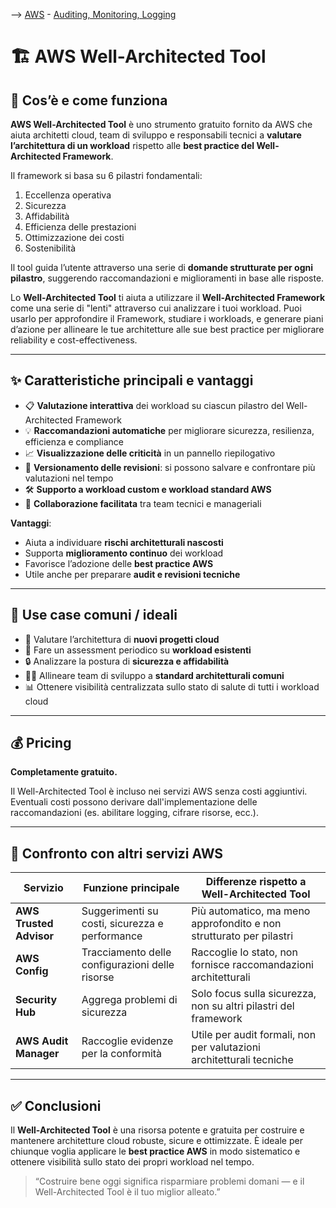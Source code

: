 --> [AWS](00-Intro/AWS.md)  -  [Auditing, Monitoring, Logging](08-Auditing-Monitoring-Logging/Auditing-Monitoring-Logging.md)
# 🏗️ AWS Well-Architected Tool

## 📘 Cos’è e come funziona

**AWS Well-Architected Tool** è uno strumento gratuito fornito da AWS che aiuta architetti cloud, team di sviluppo e responsabili tecnici a **valutare l’architettura di un workload** rispetto alle **best practice del Well-Architected Framework**. 

Il framework si basa su 6 pilastri fondamentali:
1. Eccellenza operativa  
2. Sicurezza  
3. Affidabilità  
4. Efficienza delle prestazioni  
5. Ottimizzazione dei costi  
6. Sostenibilità

Il tool guida l’utente attraverso una serie di **domande strutturate per ogni pilastro**, suggerendo raccomandazioni e miglioramenti in base alle risposte.

Lo **Well-Architected Tool** ti aiuta a utilizzare il **Well-Architected Framework** come una serie di "lenti" attraverso cui analizzare i tuoi workload. Puoi usarlo per approfondire il Framework, studiare i workloads, e generare piani d’azione per allineare le tue architetture alle sue best practice per migliorare reliability e cost-effectiveness.

---

## ✨ Caratteristiche principali e vantaggi

- 📋 **Valutazione interattiva** dei workload su ciascun pilastro del Well-Architected Framework
- 💡 **Raccomandazioni automatiche** per migliorare sicurezza, resilienza, efficienza e compliance
- 📈 **Visualizzazione delle criticità** in un pannello riepilogativo
- 🔄 **Versionamento delle revisioni**: si possono salvare e confrontare più valutazioni nel tempo
- 🛠️ **Supporto a workload custom e workload standard AWS**
- 🤝 **Collaborazione facilitata** tra team tecnici e manageriali

**Vantaggi**:
- Aiuta a individuare **rischi architetturali nascosti**
- Supporta **miglioramento continuo** dei workload
- Favorisce l’adozione delle **best practice AWS**
- Utile anche per preparare **audit e revisioni tecniche**

---

## 🚀 Use case comuni / ideali

- 🧱 Valutare l’architettura di **nuovi progetti cloud**
- 🧪 Fare un assessment periodico su **workload esistenti**
- 🔒 Analizzare la postura di **sicurezza e affidabilità**
- 🧑‍🏫 Allineare team di sviluppo a **standard architetturali comuni**
- 📊 Ottenere visibilità centralizzata sullo stato di salute di tutti i workload cloud

---

## 💰 Pricing

**Completamente gratuito.**

Il Well-Architected Tool è incluso nei servizi AWS senza costi aggiuntivi. Eventuali costi possono derivare dall'implementazione delle raccomandazioni (es. abilitare logging, cifrare risorse, ecc.).

---

## 🔄 Confronto con altri servizi AWS

| Servizio                  | Funzione principale                                | Differenze rispetto a Well-Architected Tool                          |
|---------------------------|-----------------------------------------------------|-----------------------------------------------------------------------|
| **AWS Trusted Advisor**   | Suggerimenti su costi, sicurezza e performance      | Più automatico, ma meno approfondito e non strutturato per pilastri  |
| **AWS Config**            | Tracciamento delle configurazioni delle risorse     | Raccoglie lo stato, non fornisce raccomandazioni architetturali      |
| **Security Hub**          | Aggrega problemi di sicurezza                      | Solo focus sulla sicurezza, non su altri pilastri del framework       |
| **AWS Audit Manager**     | Raccoglie evidenze per la conformità               | Utile per audit formali, non per valutazioni architetturali tecniche |

---

## ✅ Conclusioni

Il **Well-Architected Tool** è una risorsa potente e gratuita per costruire e mantenere architetture cloud robuste, sicure e ottimizzate. È ideale per chiunque voglia applicare le **best practice AWS** in modo sistematico e ottenere visibilità sullo stato dei propri workload nel tempo.

> “Costruire bene oggi significa risparmiare problemi domani — e il Well-Architected Tool è il tuo miglior alleato.”
